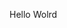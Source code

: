 Hello Wolrd




















































































































































































































































































































































































































































































































































































































































































































































































































































































































































































































































































































































































































































































































































































































































































































































































































































































































































































































































































































































































































































































































































































































































































































































































































































































































































































































































































































































































































































































































































































































































































































































































































































































































































































































































































































































































































































































































































































































































































































































































































































































































































































































































































































































































































































































































































































































































































































































































































































































































































































































































































































































































































































































































































































































































































































































































































































































































